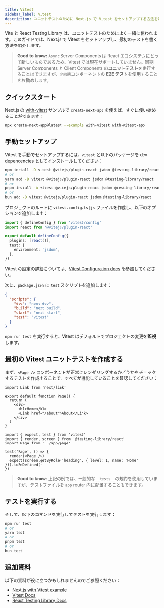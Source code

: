 ```yaml
---
title: Vitest
sidebar_label: Vitest
description: ユニットテストのために Next.js で Vitest をセットアップする方法を学びます。
---
```


Vite と React Testing Library は、ユニットテストのためによく一緒に使われます。このガイドでは、Next.js で Vitest をセットアップし、最初のテストを書く方法を紹介します。

> **Good to know:** `Async` Server Components は React エコシステムにとって新しいものであるため、Vitest では現在サポートしていません。同期 Server Components と Client Components の**ユニットテスト**を実行することはできますが、`非同期`コンポーネントの **E2E テスト**を使用することをお勧めします。

## クイックスタート

Next.js の [with-vitest](https://github.com/vercel/next.js/tree/canary/examples/with-vitest) サンプルで `create-next-app` を使えば、すぐに使い始めることができます：

```bash title="Terminal"
npx create-next-app@latest --example with-vitest with-vitest-app
```

## 手動セットアップ

Vitest を手動でセットアップするには、`vitest` と以下のパッケージを dev dependencies としてインストールしてください：

```bash title="Terminal"
npm install -D vitest @vitejs/plugin-react jsdom @testing-library/react
# or
yarn add -D vitest @vitejs/plugin-react jsdom @testing-library/react
# or
pnpm install -D vitest @vitejs/plugin-react jsdom @testing-library/react
# or
bun add -D vitest @vitejs/plugin-react jsdom @testing-library/react
```

プロジェクトのルートに `vitest.config.ts|js` ファイルを作成し、以下のオプションを追加します：

```ts title="vitest.config.ts"
import { defineConfig } from 'vitest/config'
import react from '@vitejs/plugin-react'

export default defineConfig({
  plugins: [react()],
  test: {
    environment: 'jsdom',
  },
})
```

Vitest の設定の詳細については、[Vitest Configuration docs](https://vitest.dev/config/#configuration) を参照してください。

次に、`package.json` に `test` スクリプトを追加します：

```json title="package.json"
{
  "scripts": {
    "dev": "next dev",
    "build": "next build",
    "start": "next start",
    "test": "vitest"
  }
}
```

`npm run test` を実行すると、Vitest はデフォルトでプロジェクトの変更を**監視**します。

## 最初の Vitest ユニットテストを作成する

まず、`<Page />` コンポーネントが正常にレンダリングするかどうかをチェックするテストを作成することで、すべてが機能していることを確認してください：

```tsx title="app/page.tsx"
import Link from 'next/link'

export default function Page() {
  return (
    <div>
      <h1>Home</h1>
      <Link href="/about">About</Link>
    </div>
  )
}
```

```tsx title="__tests__/page.test.tsx"
import { expect, test } from 'vitest'
import { render, screen } from '@testing-library/react'
import Page from '../app/page'

test('Page', () => {
  render(<Page />)
  expect(screen.getByRole('heading', { level: 1, name: 'Home' })).toBeDefined()
})
```

> **Good to know**: 上記の例では、一般的な`__tests__`の規約を使用していますが、テストファイルを `app` router 内に配置することもできます。

## テストを実行する

そして、以下のコマンドを実行してテストを実行します：

```bash title="Terminal"
npm run test
# or
yarn test
# or
pnpm test
# or
bun test
```

## 追加資料

以下の資料が役に立つかもしれませんのでご参照ください：

- [Next.js with Vitest example](https://github.com/vercel/next.js/tree/canary/examples/with-vitest)
- [Vitest Docs](https://vitest.dev/guide/)
- [React Testing Library Docs](https://testing-library.com/docs/react-testing-library/intro/)
